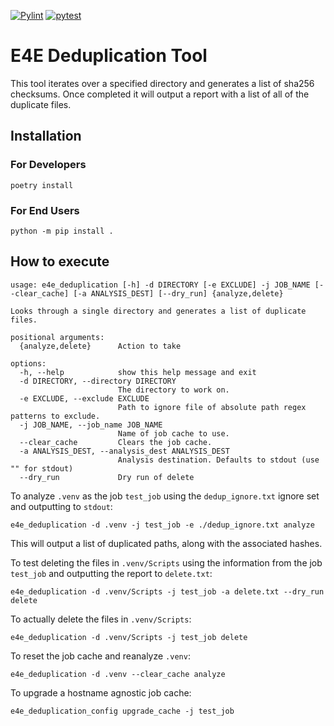 [![Pylint](https://github.com/UCSD-E4E/e4e-deduplication/actions/workflows/pylint.yml/badge.svg)](https://github.com/UCSD-E4E/e4e-deduplication/actions/workflows/pylint.yml)
[![pytest](https://github.com/UCSD-E4E/e4e-deduplication/actions/workflows/pytest.yml/badge.svg)](https://github.com/UCSD-E4E/e4e-deduplication/actions/workflows/pytest.yml)
# E4E Deduplication Tool
This tool iterates over a specified directory and generates a list of sha256 checksums.  Once completed it will output a report with a list of all of the duplicate files.

## Installation
### For Developers
```
poetry install
```

### For End Users
```
python -m pip install .
```

## How to execute
```
usage: e4e_deduplication [-h] -d DIRECTORY [-e EXCLUDE] -j JOB_NAME [--clear_cache] [-a ANALYSIS_DEST] [--dry_run] {analyze,delete}

Looks through a single directory and generates a list of duplicate files.

positional arguments:
  {analyze,delete}      Action to take

options:
  -h, --help            show this help message and exit
  -d DIRECTORY, --directory DIRECTORY
                        The directory to work on.
  -e EXCLUDE, --exclude EXCLUDE
                        Path to ignore file of absolute path regex patterns to exclude.
  -j JOB_NAME, --job_name JOB_NAME
                        Name of job cache to use.
  --clear_cache         Clears the job cache.
  -a ANALYSIS_DEST, --analysis_dest ANALYSIS_DEST
                        Analysis destination. Defaults to stdout (use "" for stdout)
  --dry_run             Dry run of delete
```

To analyze `.venv` as the job `test_job` using the `dedup_ignore.txt` ignore set and outputting to `stdout`:
```
e4e_deduplication -d .venv -j test_job -e ./dedup_ignore.txt analyze
```

This will output a list of duplicated paths, along with the associated hashes.

To test deleting the files in `.venv/Scripts` using the information from the job `test_job` and outputting the report to `delete.txt`:
```
e4e_deduplication -d .venv/Scripts -j test_job -a delete.txt --dry_run delete
```

To actually delete the files in `.venv/Scripts`:
```
e4e_deduplication -d .venv/Scripts -j test_job delete
```

To reset the job cache and reanalyze `.venv`:
```
e4e_deduplication -d .venv --clear_cache analyze
```

To upgrade a hostname agnostic job cache:
```
e4e_deduplication_config upgrade_cache -j test_job 
```